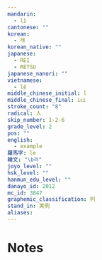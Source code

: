 ```yaml
---
mandarin:
  - lì
cantonese: ""
korean:
  - 례
korean_native: ""
japanese:
  - REI
  - RETSU
japanese_nanori: ""
vietnamese:
  - lệ
middle_chinese_initial: l
middle_chinese_final: iᴇi
stroke_count: "8"
radical: 人
skip_number: 1-2-6
grade_level: 2
pos: ""
english:
  - example
羅馬字: le
韓文: "\b러"
joyo_level: ""
hsk_level: ""
hanmun_edu_level: ""
danayo_id: 2012
mc_id: 3847
graphemic_classification: 列
stand_in: 実例
aliases:
---
```


# Notes
